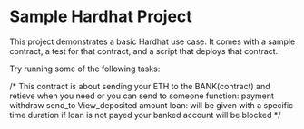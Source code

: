 # Sample Hardhat Project

This project demonstrates a basic Hardhat use case. It comes with a sample contract, a test for that contract, and a script that deploys that contract.

Try running some of the following tasks:

/* This contract is about sending your ETH to the BANK(contract) and retieve when you need or 
   you can send to someone
   function:
   payment
   withdraw
   send_to
   View_deposited amount
   loan: will be given with a specific time duration if loan is not payed your banked account will be blocked
*/
